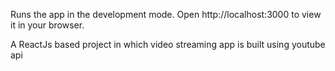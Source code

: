 Runs the app in the development mode.
Open http://localhost:3000 to view it in your browser.

A ReactJs based project in which video streaming app is built using youtube api